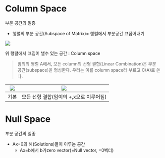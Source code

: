 # Column Space

부분 공간의 일종 
- 행렬의 부분 공간(Subspace of Matrix)= 행렬에서 부분공간 끄집어내기 

![](http://cfile5.uf.tistory.com/image/2453CF3B585E868F0DC41E)

위 행렬에서 끄집어 낼수 있는 공간 : Column space 

> 임의의 행렬 A에서, 모든 column의 선형 결합(Linear Combination)은 부분 공간(subspace)을 형성한다. 우리는 이를 column space라 부르고 C(A)로 쓴다. 


|![](http://cfile21.uf.tistory.com/image/26736144585E8B0A142287)|![](http://cfile28.uf.tistory.com/image/274ECC36585E93B61062DA)|
|-|-|
|기본|모든 선형 결합(임이의 +,x으로 이루어짐)

# Null Space 

부분 공간의 일종 
- Ax=0의 해(Solutions)들이 이루는 공간
    - Ax=b에서 b가zero vector(=Null vector, =0벡터)
